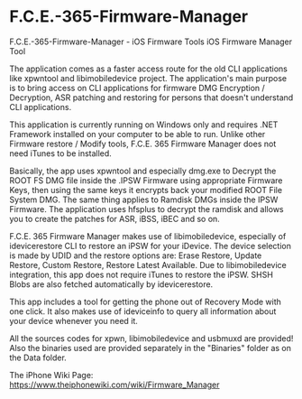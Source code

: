 # F.C.E.-365-Firmware-Manager
F.C.E.-365-Firmware-Manager - iOS Firmware Tools
iOS Firmware Manager Tool

The application comes as a faster access route for the old CLI applications like xpwntool and libimobiledevice project. The application's main purpose is to bring access on CLI applications for firmware DMG Encryption / Decryption, ASR patching and restoring for persons that doesn't understand CLI applications.

This application is currently running on Windows only and requires .NET Framework installed on your computer to be able to run. Unlike other Firmware restore / Modify tools, F.C.E. 365 Firmware Manager does not need iTunes to be installed.

Basically, the app uses xpwntool and especially dmg.exe to Decrypt the ROOT FS DMG file inside the .IPSW Firmware using appropriate Firmware Keys, then using the same keys it encrypts back your modified ROOT File System DMG. The same thing applies to Ramdisk DMGs inside the IPSW Firmware. The application uses hfsplus to decrypt the ramdisk and allows you to create the patches for ASR, iBSS, iBEC and so on.

F.C.E. 365 Firmware Manager makes use of libimobiledevice, especially of idevicerestore CLI to restore an iPSW for your iDevice. The device selection is made by UDID and the restore options are: Erase Restore, Update Restore, Custom Restore, Restore Latest Available. Due to libimobiledevice integration, this app does not require iTunes to restore the iPSW. SHSH Blobs are also fetched automatically by idevicerestore.

This app includes a tool for getting the phone out of Recovery Mode with one click. It also makes use of ideviceinfo to query all information about your device whenever you need it.

All the sources codes for xpwn, libimobiledevice and usbmuxd are provided! Also the binaries used are provided separately in the "Binaries" folder as on the Data folder.

The iPhone Wiki Page: https://www.theiphonewiki.com/wiki/Firmware_Manager

